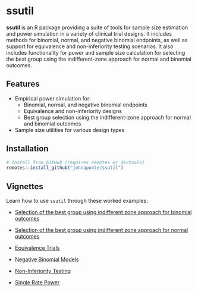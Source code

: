 # ssutil

**ssutil** is an R package providing a suite of tools for sample size 
estimation and power simulation in a variety of clinical trial designs. It 
includes methods for binomial, normal, and negative binomial endpoints, as 
well as support for equivalence and non-inferiority testing scenarios. It 
also includes functionality for power and sample size calculation for 
selecting the best group using the indifferent-zone approach for normal and 
binomial outcomes.

## Features

- Empirical power simulation for:
  - Binomial, normal, and negative binomial endpoints
  - Equivalence and non-inferiority designs
  - Best group selection using the indifferent-zone approach for normal and 
    binomial outcomes
- Sample size utilities for various design types

## Installation

```r
# Install from GitHub (requires remotes or devtools)
remotes::install_github("johnaponte/ssutil")
```

## Vignettes

Learn how to use `ssutil` through these worked examples:

- [Selection of the best group using indifferent zone approach for binomial outcomes](https://johnaponte.github.io/ssutil/articles/iz_binomial.html)

- [Selection of the best group using indifferent zone approach for normal outcomes](https://johnaponte.github.io/ssutil/articles/iz_normal.html)

- [Equivalence Trials](https://johnaponte.github.io/ssutil/articles/equivalence.html)

- [Negative Binomial Models](https://johnaponte.github.io/ssutil/articles/negative_binomial.html)

- [Non-Inferiority Testing](https://johnaponte.github.io/ssutil/articles/non_inferiority.html)

- [Single Rate Power](https://johnaponte.github.io/ssutil/articles/power_single_rate.html)


